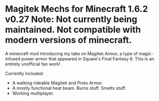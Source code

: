 Magitek Mechs for Minecraft 1.6.2
v0.27
Note: Not currently being maintained. Not compatible with modern versions of minecraft.
=============

A minecraft mod introducing my take on Magitek Armor, a type of magic-infused power armor that appeared in Square's Final Fantasy 6. This is an entirely unofficial fan work!

Currently included:

* A walking rideable Magitek and Proto Armor.
* A mostly functional heat beam. Burns stuff. Smelts stuff.
* Working multiplayer.